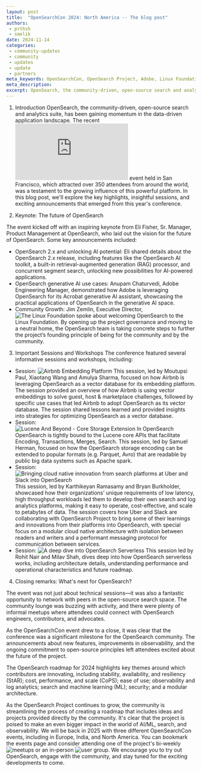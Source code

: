 ```yaml
---
layout: post
title:  "OpenSearchCon 2024: North America -- The blog post"
authors:
 - prthsh
 - smelik
date: 2024-11-14
categories:
 - community-updates
 - community
 - updates
 - update
 - partners
meta_keywords: OpenSearchCon, OpenSearch Project, Adobe, Linux Foundation, GenAI, Vector Search, OpenSearch Software Foundation, Airbnb, Lucene, Cloud, OpenSearch Serverless, Uber, Slack, OpenSearchCon North America
meta_description: 
excerpt: OpenSearch, the community-driven, open-source search and analytics suite, has been gaining momentum in the data-driven application landscape. The recent OpenSearchCon North America 2024 event held in San Francisco, which attracted over 350 attendees from around the world, was a testament to the growing influence of this powerful platform. In this blog post, we'll explore the key highlights, insightful sessions, and exciting announcements that emerged from this year's conference.
---
```



1. Introduction 
OpenSearch, the community-driven, open-source search and analytics suite, has been gaining momentum in the data-driven application landscape. The recent ![OpenSearchCon 2024: North America](https://opensearch.org/events/opensearchcon/2024/north-america/index.html) event held in San Francisco, which attracted over 350 attendees from around the world, was a testament to the growing influence of this powerful platform. In this blog post, we'll explore the key highlights, insightful sessions, and exciting announcements that emerged from this year's conference.

2. Keynote: The future of OpenSearch

The event kicked off with an inspiring keynote from Eli Fisher, Sr. Manager, Product Management at OpenSearch, who laid out the vision for the future of OpenSearch. Some key announcements included:

* OpenSearch 2.x and unlocking AI potential: Eli shared details about the OpenSearch 2.x release, including features like the OpenSearch AI toolkit, a built-in retrieval-augmented generation (RAG) processor, and concurrent segment search, unlocking new possibilities for AI-powered applications.
* OpenSearch generative AI use cases: Anupam Chaturvedi, Adobe Engineering Manager, demonstrated how Adobe is leveraging OpenSearch for its Acrobat generative AI assistant, showcasing the practical applications of OpenSearch in the generative AI space.
* Community Growth: Jim Zemlin, Executive Director, ![The Linux Foundation](https://www.linuxfoundation.org/) spoke about welcoming OpenSearch to the Linux Foundation. By opening up the project governance and moving to a neutral home, the OpenSearch team is taking concrete steps to further the project’s founding principle of being for the community and by the community. 

3. Important Sessions and Workshops
The conference featured several informative sessions and workshops, including:

* Session: ![Airbnb Embedding Platform](https://www.youtube.com/watch?v=kpWQ55hVF90)
    This session, led by Moutupsi Paul, Xiaotang Wang and Amulya Sharma, focused on how Airbnb is leveraging OpenSearch as a vector database for its embedding platform. The session provided an overview of how Airbnb is using vector embeddings to solve guest, host & marketplace challenges, followed by specific use cases that led Airbnb to adopt OpenSearch as its vector database. The session shared lessons learned and provided insights into strategies for optimizing OpenSearch as a vector database.
* Session: ![Lucene And Beyond - Core Storage Extension In OpenSearch](https://youtu.be/-_mXJqvPw0o?si=7Lb1Y__uAZ7ZCc66)
    OpenSearch is tightly bound to the Lucene core APIs that facilitate Encoding, Transactions, Merges, Search. This session, led by Samuel Herman, focused on how the OpenSearch storage encoding can be extended to popular formats (e.g. Parquet, Avro) that are readable by public big data systems such as Apache spark. 
* Session: ![Bringing cloud native innovation from search platforms at Uber and Slack into OpenSearch](https://youtu.be/iZrFVqvTD9s?si=loButiXx8zm2PHob)
    This session, led by Karthikeyan Ramasamy and Bryan Burkholder, showcased how their organizations’ unique requirements of low latency, high throughput workloads led them to develop their own search and log analytics platforms, making it easy to operate, cost-effective, and scale to petabytes of data. The session covers how Uber and Slack are collaborating with OpenSearch Project to bring some of their learnings and innovations from their platforms into OpenSearch, with special focus on a modular cloud native architecture with isolation between readers and writers and a performant messaging protocol for communication between services. 
* Session: ![A deep dive into OpenSearch Serverless](https://www.youtube.com/watch?v=JPo_uF4Fw4M)
    This session led by Rohit Nair and Milav Shah, dives deep into how OpenSearch serverless works, including architecture details, understanding performance and operational characteristics and future roadmap.

4. Closing remarks: What's next for OpenSearch?

The event was not just about technical sessions—it was also a fantastic opportunity to network with peers in the open-source search space. The community lounge was buzzing with activity, and there were plenty of informal meetups where attendees could connect with OpenSearch engineers, contributors, and advocates.

As the OpenSearchCon event drew to a close, it was clear that the conference was a significant milestone for the OpenSearch community. The announcements about new features, improvements in observability, and the ongoing commitment to open-source principles left attendees excited about the future of the project.

The OpenSearch roadmap for 2024 highlights key themes around which contributors are innovating, including stability, availability, and resiliency (StAR); cost, performance, and scale (CoPS); ease of use; observability and log analytics; search and machine learning (ML); security; and a modular architecture.

As the OpenSearch Project continues to grow, the community is streamlining the process of creating a roadmap that includes ideas and projects provided directly by the community. It's clear that the project is poised to make an even bigger impact in the world of AI/ML, search, and observability. We will be back in 2025 with three different OpenSearchCon events, including in Europe, India, and North America. You can bookmark the events page and consider attending one of the project's bi-weekly ![meetups](https://www.meetup.com/opensearch/) or an in-person ![user group](https://www.meetup.com/pro/opensearchproject/). We encourage you to try out OpenSearch, engage with the community, and stay tuned for the exciting developments to come.
